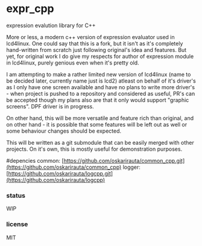 # expr_cpp
expression evalution library for C++

More or less, a modern c++ version of expression evaluator used
in lcd4linux. One could say that this is a fork, but it isn't
as it's completely hand-written from scratch just following
original's idea and features. But yet, for original work I do
give my respects for author of expression module in lcd4linux,
purely genious even when it's pretty old.

I am attempting to make a rather limited new version of
lcd4linux (name to be decided later, currently name just is lcd2)
atleast on behalf of it's driver's as I only have one
screen available and have no plans to write more driver's -
when project is pushed to a repository and considered as
useful, PR's can be accepted though my plans also are that
it only would support "graphic screens". DPF driver is in
progress.

On other hand, this will be more versatile and feature rich
than original, and on other hand - it is possible that some
features will be left out as well or some behaviour changes
should be expected.

This will be written as a git submodule that can be easily
merged with other projects. On it's own, this is mostly
useful for demonstration purposes.

#depencies
common: [https://github.com/oskarirauta/common_cpp.git](https://github.com/oskarirauta/common_cpp)
logger: [https://github.com/oskarirauta/logcpp.git](https://github.com/oskarirauta/logcpp)

### status
WIP

### license
MIT
